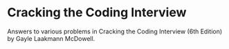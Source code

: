 # Cracking the Coding Interview

Answers to various problems in Cracking the Coding Interview
(6th Edition) by Gayle Laakmann McDowell.
